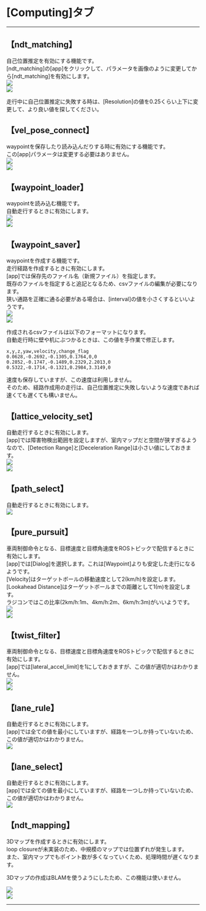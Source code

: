 # [Computing]タブ
<hr>

## 【ndt_matching】
自己位置推定を有効にする機能です。<br>
[ndt_matching]の[app]をクリックして、パラメータを画像のように変更してから[ndt_matching]を有効にします。<br>
![](./img/computing1.png)<br>
![](./img/computing2.png)<br>

走行中に自己位置推定に失敗する時は、[Resolution]の値を0.25くらい上下に変更して、より良い値を探してください。<br>

## 【vel_pose_connect】
waypointを保存したり読み込んだりする時に有効にする機能です。<br>
この[app]パラメータは変更する必要はありません。<br>
![](./img/computing3.png)<br>
![](./img/computing4.png)<br>

## 【waypoint_loader】
waypointを読み込む機能です。<br>
自動走行するときに有効にします。<br>
![](./img/computing5.png)<br>
![](./img/computing6.png)<br>

## 【waypoint_saver】
waypointを作成する機能です。<br>
走行経路を作成するときに有効にします。<br>
[app]では保存先のファイル名（新規ファイル）を指定します。<br>
既存のファイルを指定すると追記となるため、csvファイルの編集が必要になります。<br>
狭い通路を正確に通る必要がある場合は、[interval]の値を小さくするといいようです。<br>
![](./img/computing7.png)<br>
![](./img/computing8.png)<br>

作成されるcsvファイルは以下のフォーマットになります。<br>
自動走行時に壁や机にぶつかるときは、この値を手作業で修正します。<br>
```
x,y,z,yaw,velocity,change_flag
0.0628,-0.2692,-0.1305,0.1764,0,0
0.2852,-0.1747,-0.1489,0.2329,2.2013,0
0.5322,-0.1714,-0.1321,0.2984,3.3149,0
```
速度も保存していますが、この速度は利用しません。<br>
そのため、経路作成用の走行は、自己位置推定に失敗しないような速度であれば速くても遅くても構いません。<br>

## 【lattice_velocity_set】
自動走行するときに有効にします。<br>
[app]では障害物検出範囲を設定しますが、室内マップだと空間が狭すぎるようなので、[Detection Range]と[Deceleration Range]は小さい値にしておきます。<br>
![](./img/computing9.png)<br>
![](./img/computing10.png)<br>

## 【path_select】
自動走行するときに有効にします。<br>
![](./img/computing11.png)<br>

## 【pure_pursuit】
車両制御命令となる、目標速度と目標角速度をROSトピックで配信するときに有効にします。<br>
[app]では[Dialog]を選択します。これは[Waypoint]よりも安定した走行になるようです。<br>
[Velocity]はターゲットボールの移動速度として2(km/h)を設定します。<br>
[Lookahead Distance]はターゲットボールまでの距離として1(m)を設定します。<br>
ラジコンではこの比率(2km/h:1m、4km/h:2m、6km/h:3m)がいいようです。<br>
![](./img/computing12.png)<br>
![](./img/computing13.png)<br>

## 【twist_filter】
車両制御命令となる、目標速度と目標角速度をROSトピックで配信するときに有効にします。<br>
[app]では[lateral_accel_limit]を1にしておきますが、この値が適切かはわかりません。<br>
![](./img/computing14.png)<br>
![](./img/computing15.png)<br>

## 【lane_rule】
自動走行するときに有効にします。<br>
[app]では全ての値を最小にしていますが、経路を一つしか持っていないため、この値が適切かはわかりません。<br>
![](./img/computing16.png)<br>

## 【lane_select】
自動走行するときに有効にします。<br>
[app]では全ての値を最小にしていますが、経路を一つしか持っていないため、この値が適切かはわかりません。<br>
![](./img/computing17.png)<br>

## 【ndt_mapping】
3Dマップを作成するときに有効にします。<br>
loop closureが未実装のため、中規模のマップでは位置ずれが発生します。<br>
また、室内マップでもポイント数が多くなっていくため、処理時間が遅くなります。<br>

3Dマップの作成はBLAMを使うようにしたため、この機能は使いません。<br>

![](./img/computing18.png)<br>
![](./img/computing19.png)<br>

<hr>
